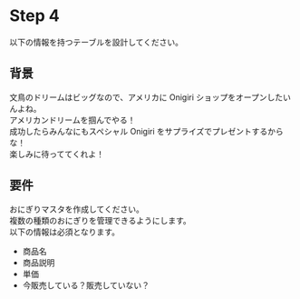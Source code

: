 # Step 4 
以下の情報を持つテーブルを設計してください。

## 背景

文鳥のドリームはビッグなので、アメリカに Onigiri ショップをオープンしたいんよね。  
アメリカンドリームを掴んでやる！  
成功したらみんなにもスペシャル Onigiri をサプライズでプレゼントするからな！  
楽しみに待っててくれよ！

## 要件

おにぎりマスタを作成してください。  
複数の種類のおにぎりを管理できるようにします。  
以下の情報は必須となります。

- 商品名
- 商品説明
- 単価
- 今販売している？販売していない？
